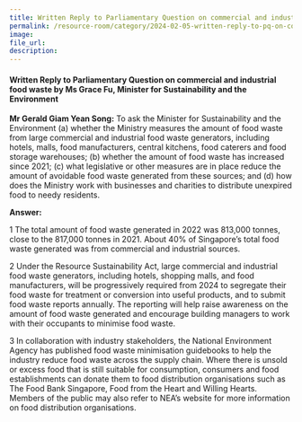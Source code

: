 ```yaml
---
title: Written Reply to Parliamentary Question on commercial and industrial food waste by Ms Grace Fu, Minister for Sustainability and the Environment
permalink: /resource-room/category/2024-02-05-written-reply-to-pq-on-commercial-and-industrial-food-waste/
image:
file_url:
description:
---
```

 
#### Written Reply to Parliamentary Question on commercial and industrial food waste by Ms Grace Fu, Minister for Sustainability and the Environment

**Mr Gerald Giam Yean Song:** To ask the Minister for Sustainability and the Environment (a) whether the Ministry measures the amount of food waste from large commercial and industrial food waste generators, including hotels, malls, food manufacturers, central kitchens, food caterers and food storage warehouses; (b) whether the amount of food waste has increased since 2021; (c) what legislative or other measures are in place reduce the amount of avoidable food waste generated from these sources; and (d) how does the Ministry work with businesses and charities to distribute unexpired food to needy residents.

**Answer:**  

1 The total amount of food waste generated in 2022 was 813,000 tonnes, close to the 817,000 tonnes in 2021. About 40% of Singapore’s total food waste generated was from commercial and industrial sources.

2 Under the Resource Sustainability Act, large commercial and industrial food waste generators, including hotels, shopping malls, and food manufacturers, will be progressively required from 2024 to segregate their food waste for treatment or conversion into useful products, and to submit food waste reports annually. The reporting will help raise awareness on the amount of food waste generated and encourage building managers to work with their occupants to minimise food waste.

3 In collaboration with industry stakeholders, the National Environment Agency has published food waste minimisation guidebooks to help the industry reduce food waste across the supply chain. Where there is unsold or excess food that is still suitable for consumption, consumers and food establishments can donate them to food distribution organisations such as The Food Bank Singapore, Food from the Heart and Willing Hearts. Members of the public may also refer to NEA’s website for more information on food distribution organisations.
